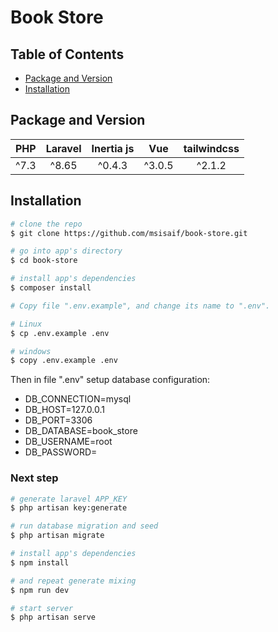 # Book Store

## Table of Contents

* [Package and Version](#package-and-version)
* [Installation](#installation)

## Package and Version

|PHP|Laravel|Inertia js|Vue|tailwindcss
|:-:|:-:|:-:|:-:|:-:|
|^7.3|^8.65|^0.4.3|^3.0.5|^2.1.2

## Installation

``` bash
# clone the repo
$ git clone https://github.com/msisaif/book-store.git

# go into app's directory
$ cd book-store

# install app's dependencies
$ composer install

# Copy file ".env.example", and change its name to ".env".

# Linux
$ cp .env.example .env

# windows
$ copy .env.example .env
```

Then in file ".env" setup database configuration:
* DB_CONNECTION=mysql
* DB_HOST=127.0.0.1
* DB_PORT=3306
* DB_DATABASE=book_store
* DB_USERNAME=root
* DB_PASSWORD=

### Next step

``` bash
# generate laravel APP_KEY
$ php artisan key:generate

# run database migration and seed
$ php artisan migrate

# install app's dependencies
$ npm install

# and repeat generate mixing
$ npm run dev

# start server
$ php artisan serve
```
